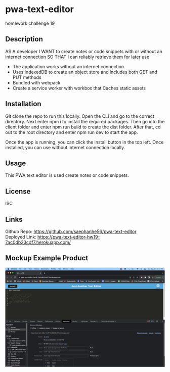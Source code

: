 # pwa-text-editor
homework challenge 19

## Description
AS A developer I WANT to create notes or code snippets with or without an internet connection
SO THAT I can reliably retrieve them for later use

- The application works without an internet connection. 
- Uses IndexedDB to create an object store and includes both GET and PUT methods
- Bundled with webpack
- Create a service worker with workbox that Caches static assets


## Installation
Git clone the repo to run this locally. Open the CLI and go to the correct directory. Next enter npm i to install the required packages. Then go into the client folder and enter npm run build to create the dist folder. After that, cd out to the root directory and enter npm run dev to start the app.  

Once the app is running, you can click the install button in the top left. Once installed, you can use without internet connection locally. 


## Usage
This PWA text editor is used create notes or code snippets. 


## License
ISC

## Links

Github Repo: https://github.com/saephanhe56/pwa-text-editor <br>
Deployed Link: https://pwa-text-editor-hw19-7ac0db23cdf7.herokuapp.com/

## Mockup Example Product 
![screenshot](./assets/pwa-screenshot.png)